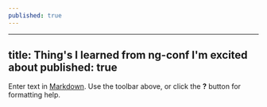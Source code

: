 ```yaml
---
published: true
---
```


---
title: Thing's I learned from ng-conf I'm excited about
published: true
---

Enter text in [Markdown](http://daringfireball.net/projects/markdown/). Use the toolbar above, or click the **?** button for formatting help.